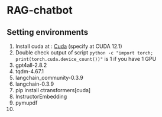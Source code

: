 # RAG-chatbot

## Setting environments

1. Install cuda at : [Cuda](https://pytorch.org/get-started/locally/) (specify at CUDA 12.1)
2. Double check  output of script `python -c "import torch; print(torch.cuda.device_count())"` is 1 if you have 1 GPU
3. gpt4all-2.8.2
4. tqdm-4.67.1
5. langchain_community-0.3.9
6. langchain-0.3.9
7. pip install ctransformers[cuda]
8. InstructorEmbedding
9. pymupdf
10. 